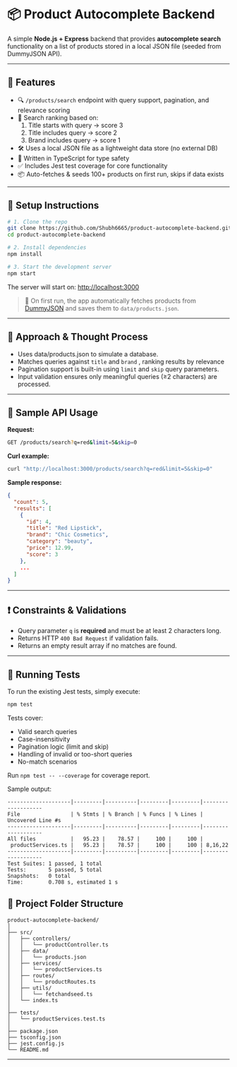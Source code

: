 # 📦 Product Autocomplete Backend

A simple **Node.js + Express** backend that provides **autocomplete search** functionality on a list of products stored in a local JSON file (seeded from DummyJSON API).

---

## 🚀 Features

- 🔍 `/products/search` endpoint with query support, pagination, and relevance scoring  
- 🧠 Search ranking based on:  
  1. Title starts with query → score 3  
  2. Title includes query → score 2  
  3. Brand includes query → score 1  
- 🛠 Uses a local JSON file as a lightweight data store (no external DB)  
- 📄 Written in TypeScript for type safety  
- ✅ Includes Jest test coverage for core functionality  
- 📦 Auto-fetches & seeds 100+ products on first run, skips if data exists  

---

## 🧪 Setup Instructions

```bash
# 1. Clone the repo
git clone https://github.com/Shubh6665/product-autocomplete-backend.git
cd product-autocomplete-backend

# 2. Install dependencies
npm install

# 3. Start the development server
npm start
````

The server will start on: [http://localhost:3000](http://localhost:3000)

> 📝 On first run, the app automatically fetches products from [DummyJSON](https://dummyjson.com/products) and saves them to `data/products.json`.

---

## 🧠 Approach & Thought Process

* Uses data/products.json to simulate a database.
* Matches queries against `title` and `brand` , ranking results by relevance
* Pagination support is built-in using `limit` and `skip` query parameters.
* Input validation ensures only meaningful queries (≥2 characters) are processed.

---

## 🔬 Sample API Usage

**Request:**

```bash
GET /products/search?q=red&limit=5&skip=0
```

**Curl example:**

```bash
curl "http://localhost:3000/products/search?q=red&limit=5&skip=0"
```

**Sample response:**

```json
{
  "count": 5,
  "results": [
    {
      "id": 4,
      "title": "Red Lipstick",
      "brand": "Chic Cosmetics",
      "category": "beauty",
      "price": 12.99,
      "score": 3
    },
    ...
  ]
}
```

---

## ❗ Constraints & Validations

* Query parameter `q` is **required** and must be at least 2 characters long.
* Returns HTTP `400 Bad Request` if validation fails.
* Returns an empty result array if no matches are found.

---

## 🧪 Running Tests

To run the existing Jest tests, simply execute:

```bash
npm test
```

Tests cover:

* Valid search queries
* Case-insensitivity
* Pagination logic (limit and skip)
* Handling of invalid or too-short queries
* No-match scenarios

Run `npm test -- --coverage` for coverage report.

Sample output:

```
--------------------|---------|----------|---------|---------|-------------------
File                | % Stmts | % Branch | % Funcs | % Lines | Uncovered Line #s 
--------------------|---------|----------|---------|---------|-------------------
All files           |   95.23 |    78.57 |     100 |     100 |                   
 productServices.ts |   95.23 |    78.57 |     100 |     100 | 8,16,22           
--------------------|---------|----------|---------|---------|-------------------
Test Suites: 1 passed, 1 total
Tests:       5 passed, 5 total
Snapshots:   0 total
Time:        0.708 s, estimated 1 s
```

## 📁 Project Folder Structure

```
product-autocomplete-backend/
│ 
├── src/
│   ├── controllers/
│   │   └── productController.ts
│   ├── data/
│   │   └── products.json 
│   ├── services/
│   │   └── productServices.ts    
│   ├── routes/
│   │   └── productRoutes.ts
│   ├── utils/
│   │   └── fetchandseed.ts                
│   └── index.ts                  
│
├── tests/
│   └── productServices.test.ts  
│
├── package.json
├── tsconfig.json
├── jest.config.js
└── README.md
```

---






